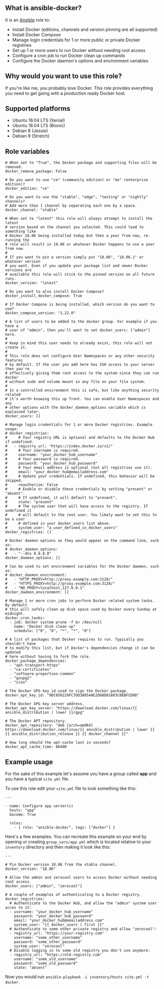 ## What is ansible-docker?
It is an [Ansible](http://www.ansible.com/home) role to:

- Install Docker (editions, channels and version pinning are all supported)
- Install Docker Compose
- Manage login credentials for 1 or more public or private Docker registries
- Set up 1 or more users to run Docker without needing root access
- Configure a cron job to run Docker clean up commands
- Configure the Docker daemon's options and environment variables

## Why would you want to use this role?
If you're like me, you probably love Docker. This role provides everything you
need to get going with a production ready Docker host.

## Supported platforms

- Ubuntu 16.04 LTS (Xenial)
- Ubuntu 18.04 LTS (Bionic)
- Debian 8 (Jessie)
- Debian 9 (Stretch)

## Role variables
```
# When set to "True", the Docker package and supporting files will be removed.
docker_remove_package: False

# Do you want to use "ce" (community edition) or "ee" (enterprise edition)?
docker_edition: "ce"

# Do you want to use the "stable", "edge", "testing" or "nightly" channels?
# Add more than 1 channel by separating each one by a space.
docker_channel: "stable"

# When set to "latest" this role will always attempt to install the latest
# version based on the channel you selected. This could lead to something like
# Docker 18.06 being installed today but then a year from now, re-running the
# role will result in 19.06 or whatever Docker happens to use a year from now.
#
# If you want to pin a version simply put "18.06", "18.06.1" or whatever version
# you want. Even if you update your package list and newer Docker versions are
# available this role will stick to the pinned version on all future runs.
docker_version: "latest"

# Do you want to also install Docker Compose?
docker_install_docker_compose: True

# If Docker Compose is being installed, which version do you want to use?
docker_compose_version: "1.22.0"

# A list of users to be added to the docker group. For example if you have a
# user of "admin", then you'll want to set docker_users: ["admin"] here.
#
# Keep in mind this user needs to already exist, this role will not create it.
#
# This role does not configure User Namespaces or any other security features
# by default. If the user you add here has SSH access to your server then you're
# effectively giving them root access to the system since they can run docker
# without sudo and volume mount in any file on your file system.
#
# In a controlled environment this is safe, but like anything security related
# it's worth knowing this up front. You can enable User Namespaces and any
# other options with the docker_daemon_options variable which is explained later.
docker_users: []

# Manage login credentials for 1 or more Docker registries. Example usage:
# docker_registries:
#     # Your registry URL is optional and defaults to the Docker Hub if undefined.
#   - registry_url: "https://index.docker.io/v1/"
#     # Your username is required.
#     username: "your_docker_hub_username"
#     # Your password is required.
#     password: "your_docker_hub_password"
#     # Your email address is optional (not all registries use it).
#     email: "your_docker_hub@emailaddress.com"
#     # Update your credentials. If undefined, this behavior will be skipped.
#     reauthorize: False
#     # Enable or disable these credentials by setting "present" or "absent".
#     # If undefined, it will default to "present".
#     state: "present"
#     # The system user that will have access to the registry. If undefined it
#     # will default to the root user. You likely want to set this to be a user
#     # defined in your docker_users list above.
#     system_user: "a_user_defined_in_docker_users"
docker_registries: []

# Docker daemon options as they would appear on the command line, such as:
# docker_daemon_options:
#   - "--dns 8.8.8.8"
docker_daemon_options: []

# Can be used to set environment variables for the Docker daemon, such as:
# docker_daemon_environment:
#   - "HTTP_PROXY=http://proxy.example.com:3128/"
#   - "HTTPS_PROXY=http://proxy.example.com:3128/"
#   - "NO_PROXY=localhost,127.0.0.1"
docker_daemon_environment: []

# Manage 1 or more cron jobs to perform Docker related system tasks. By default
# this will safely clean up disk space used by Docker every Sunday at midnight.
docker_cron_tasks:
  - job: docker system prune -f &> /dev/null
    name: "Docker disk clean up"
    schedule: ["0", "0", "*", "*", "0"]

# A list of packages that Docker requires to run. Typically you shouldn't have
# to modify this list, but if Docker's dependencies change it can be updated
# here without having to fork the role.
docker_package_dependencies:
  - "apt-transport-https"
  - "ca-certificates"
  - "software-properties-common"
  - "gnupg2"
  - "cron"

# The Docker GPG key id used to sign the Docker package.
docker_apt_key_id: "9DC858229FC7DD38854AE2D88D81803C0EBFCD88"

# The Docker GPG key server address.
docker_apt_key_server: "https://download.docker.com/linux/{{ ansible_distribution | lower }}/gpg"

# The Docker APT repository.
docker_apt_repository: "deb [arch=amd64] https://download.docker.com/linux/{{ ansible_distribution | lower }} {{ ansible_distribution_release }} {{ docker_channel }}"

# How long should the apt-cache last in seconds?
docker_apt_cache_time: 86400
```

## Example usage

For the sake of this example let's assume you have a group called **app** and
you have a typical `site.yml` file.

To use this role edit your `site.yml` file to look something like this:

```
---

- name: Configure app server(s)
  hosts: "app"
  become: True

  roles:
    - { role: "ansible-docker", tags: ["docker"] }
```

Here's a few examples. You can recreate this example on your end by opening or
creating `group_vars/app.yml` which is located relative to your `inventory`
directory and  then making it look like this:

```
---

# Pin Docker version 18.06 from the stable channel.
docker_version: "18.06"

# Allow the admin and zerocool users to access Docker without needing root access.
docker_users: ["admin", "zerocool"]

# A couple of examples of authenticating to a Docker registry.
docker_registries:
  # Authenticate to the Docker Hub, and allow the "admin" system user acces to it:
  - username: "your_docker_hub_username"
    password: "your_docker_hub_password"
    email: "your_docker_hub@emailaddress.com"
    system_user: "{{ docker_users | first }}"
  # Authenticate to some other private registry and allow "zerocool":
  - registry_url: "https://your-registry.com"
    username: "some_other_username"
    password: "some_other_password"
    system_user: "zerocool"
  # Disable logging in to some old registry you don't use anymore:
  - registry_url: "https://old-registry.com"
    username: "some_old_username"
    password: "some_old_password"
    state: "absent"
```

Now you would run `ansible-playbook -i inventory/hosts site.yml -t docker`.
